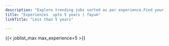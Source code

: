 ```yaml
---
description: "Explore trending jobs sorted as per experience.Find your next career opportunity on Fayum"
title: "Experiences  upto 5 years | fayum"
linkTitle: "Less than 5 years"

---
```



{{< joblist_max max_experience=5 >}}